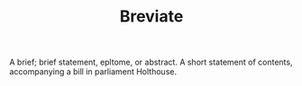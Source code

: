 ---
title: Breviate
letter: B
permalink: "/definitions/bld-breviate.html"
body: A brief; brief statement, epltome, or abstract. A short statement of contents,
  accompanying a bill in parliament Holthouse.
published_at: '2018-07-07'
source: Black's Law Dictionary 2nd Ed (1910)
layout: post
---